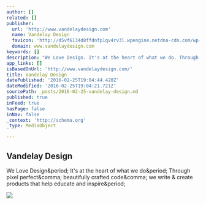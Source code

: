 ```yaml
---
author: []
related: []
publisher:
  url: 'http://www.vandelaydesign.com'
  name: Vandelay Design
  favicon: 'http://d5vf6134d8ffdnfp1qv4rv3l.wpengine.netdna-cdn.com/wp-content/themes/vd/assets/graphics/favicon.png'
  domain: www.vandelaydesign.com
keywords: []
description: "We Love Design. It's at the heart of what we do. Through pixel perfect, beautifully crafted code, we write & create products that help educate and inspire."
app_links: []
isBasedOnUrl: 'http://www.vandelaydesign.com/'
title: Vandelay Design
datePublished: '2016-02-25T19:04:44.420Z'
dateModified: '2016-02-25T19:04:21.721Z'
sourcePath: _posts/2016-02-25-vandelay-design.md
published: true
inFeed: true
hasPage: false
inNav: false
_context: 'http://schema.org'
_type: MediaObject

---
```

<article style=""><h1>Vandelay Design</h1><p>We Love Design&amp;period; It's at the heart of what we do&amp;period; Through pixel perfect&amp;comma; beautifully crafted code&amp;comma; we write &amp; create products that help educate and inspire&amp;period;</p><img src="http://i0.wp.com/www.vandelaydesign.com/wp-content/uploads/02-this-also.jpg?resize=635%2C332" /></article>